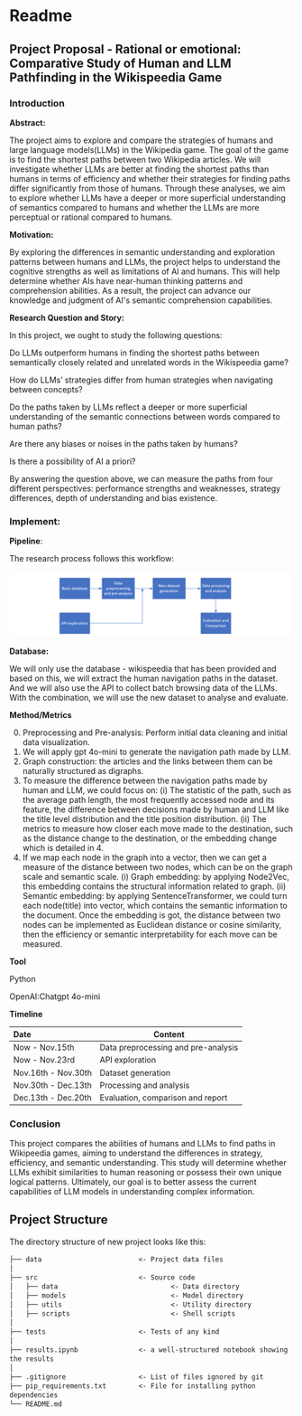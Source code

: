 # Readme

## Project Proposal - Rational or emotional: Comparative Study of Human and LLM Pathfinding in the Wikispeedia Game

### Introduction

**Abstract:**

The project aims to explore and compare the strategies of humans and large language models(LLMs) in the Wikipedia game. The goal of the game is to find the shortest paths between two Wikipedia articles. We will investigate whether LLMs are better at finding the shortest paths than humans in terms of efficiency and whether their strategies for finding paths differ significantly from those of humans. Through these analyses, we aim to explore whether LLMs have a deeper or more superficial understanding of semantics compared to humans and whether the LLMs are more perceptual or rational compared to humans.

**Motivation:**

By exploring the differences in semantic understanding and exploration patterns between humans and LLMs, the project helps to understand the cognitive strengths as well as limitations of AI and humans. This will help determine whether AIs have near-human thinking patterns and comprehension abilities. As a result, the project can advance our knowledge and judgment of AI's semantic comprehension capabilities.

**Research Question and Story:**

In this project, we ought to study the following questions:

Do LLMs outperform humans in finding the shortest paths between semantically closely related and unrelated words in the Wikispeedia game? 

How do LLMs’ strategies differ from human strategies when navigating between concepts? 

Do the paths taken by LLMs reflect a deeper or more superficial understanding of the semantic connections between words compared to human paths? 

Are there any biases or noises in the paths taken by humans?

Is there a possibility of AI a priori?

By answering the question above, we can measure the paths from four different perspectives: performance strengths and weaknesses, strategy differences, depth of understanding and bias existence.

### Implement: 

**Pipeline**:

The research process follows this workflow:

![image-pipline](img/pipline.png)

**Database:**

We will only use the database - wikispeedia that has been provided and based on this, we will extract the human navigation paths in the dataset. And we will also use the API to collect batch browsing data of the LLMs. With the combination, we will use the new dataset to analyse and evaluate. 

**Method/Metrics**

0. Preprocessing and Pre-analysis: Perform initial data cleaning and initial data visualization.
1. We will apply gpt 4o-mini to generate the navigation path made by LLM.
2. Graph construction: the articles and the links between them can be naturally structured as digraphs.
3. To measure the difference between the navigation paths made by human and LLM, we could focus on: (i) The statistic of the path, such as the average path length, the most frequently accessed node and its feature, the difference between decisions made by human and LLM like the title level distribution and the title position distribution. (ii) The metrics to measure how closer each move made to the destination, such as the distance change to the destination, or the embedding change which is detailed in 4.
4. If we map each node in the graph into a vector, then we can get a measure of the distance between two nodes, which can be on the graph scale and semantic scale. (i) Graph embedding: by applying Node2Vec, this embedding contains the structural information related to graph. (ii) Semantic embedding: by applying SentenceTransformer, we could turn each node(title) into vector, which contains the semantic information to the document. Once the embedding is got, the distance between two nodes can be implemented as Euclidean distance or cosine similarity, then the efficiency or semantic interpretability for each move can be measured.


**Tool**

Python

OpenAI:Chatgpt 4o-mini

**Timeline**

| Date                 | Content                             |
| :------------------- | ----------------------------------- |
| Now - Nov.15th       | Data preprocessing and pre-analysis |
| Now - Nov.23rd       | API exploration                     |
| Nov.16th - Nov.30th  | Dataset generation                  |
| Nov.30th -  Dec.13th | Processing and analysis             |
| Dec.13th - Dec.20th  | Evaluation, comparison and report   |

### Conclusion

This project compares the abilities of humans and LLMs to find paths in Wikipeedia games, aiming to understand the differences in strategy, efficiency, and semantic understanding. This study will determine whether LLMs exhibit similarities to human reasoning or possess their own unique logical patterns. Ultimately, our goal is to better assess the current capabilities of LLM models in understanding complex information.

## Project Structure

The directory structure of new project looks like this:

```
├── data                        <- Project data files
│
├── src                         <- Source code
│   ├── data                            <- Data directory
│   ├── models                          <- Model directory
│   ├── utils                           <- Utility directory
│   ├── scripts                         <- Shell scripts
│
├── tests                       <- Tests of any kind
│
├── results.ipynb               <- a well-structured notebook showing the results
│
├── .gitignore                  <- List of files ignored by git
├── pip_requirements.txt        <- File for installing python dependencies
└── README.md
```


